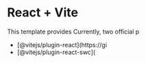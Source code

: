 # React + Vite

This template provides 
Currently, two official p

- [@vitejs/plugin-react](https://gi
- [@vitejs/plugin-react-swc](

